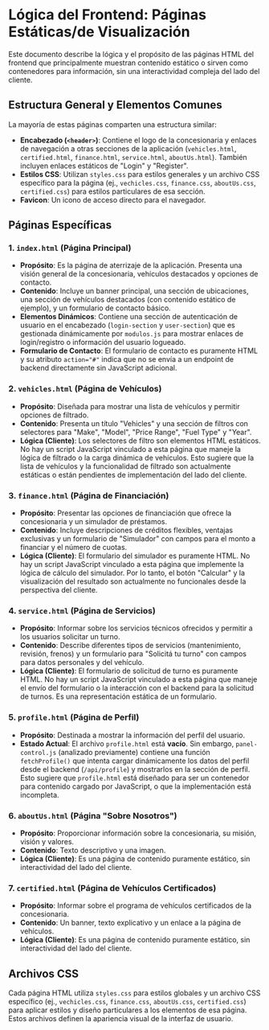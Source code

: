 
# Lógica del Frontend: Páginas Estáticas/de Visualización

Este documento describe la lógica y el propósito de las páginas HTML del frontend que principalmente muestran contenido estático o sirven como contenedores para información, sin una interactividad compleja del lado del cliente.

## Estructura General y Elementos Comunes

La mayoría de estas páginas comparten una estructura similar:

*   **Encabezado (`<header>`)**: Contiene el logo de la concesionaria y enlaces de navegación a otras secciones de la aplicación (`vehicles.html`, `certified.html`, `finance.html`, `service.html`, `aboutUs.html`). También incluyen enlaces estáticos de "Login" y "Register".
*   **Estilos CSS**: Utilizan `styles.css` para estilos generales y un archivo CSS específico para la página (ej., `vechicles.css`, `finance.css`, `aboutUs.css`, `certified.css`) para estilos particulares de esa sección.
*   **Favicon**: Un icono de acceso directo para el navegador.

## Páginas Específicas

### 1. `index.html` (Página Principal)

*   **Propósito**: Es la página de aterrizaje de la aplicación. Presenta una visión general de la concesionaria, vehículos destacados y opciones de contacto.
*   **Contenido**: Incluye un banner principal, una sección de ubicaciones, una sección de vehículos destacados (con contenido estático de ejemplo), y un formulario de contacto básico.
*   **Elementos Dinámicos**: Contiene una sección de autenticación de usuario en el encabezado (`login-section` y `user-section`) que es gestionada dinámicamente por `modulos.js` para mostrar enlaces de login/registro o información del usuario logueado.
*   **Formulario de Contacto**: El formulario de contacto es puramente HTML y su atributo `action="#"` indica que no se envía a un endpoint de backend directamente sin JavaScript adicional.

### 2. `vehicles.html` (Página de Vehículos)

*   **Propósito**: Diseñada para mostrar una lista de vehículos y permitir opciones de filtrado.
*   **Contenido**: Presenta un título "Vehicles" y una sección de filtros con selectores para "Make", "Model", "Price Range", "Fuel Type" y "Year".
*   **Lógica (Cliente)**: Los selectores de filtro son elementos HTML estáticos. No hay un script JavaScript vinculado a esta página que maneje la lógica de filtrado o la carga dinámica de vehículos. Esto sugiere que la lista de vehículos y la funcionalidad de filtrado son actualmente estáticas o están pendientes de implementación del lado del cliente.

### 3. `finance.html` (Página de Financiación)

*   **Propósito**: Presentar las opciones de financiación que ofrece la concesionaria y un simulador de préstamos.
*   **Contenido**: Incluye descripciones de créditos flexibles, ventajas exclusivas y un formulario de "Simulador" con campos para el monto a financiar y el número de cuotas.
*   **Lógica (Cliente)**: El formulario del simulador es puramente HTML. No hay un script JavaScript vinculado a esta página que implemente la lógica de cálculo del simulador. Por lo tanto, el botón "Calcular" y la visualización del resultado son actualmente no funcionales desde la perspectiva del cliente.

### 4. `service.html` (Página de Servicios)

*   **Propósito**: Informar sobre los servicios técnicos ofrecidos y permitir a los usuarios solicitar un turno.
*   **Contenido**: Describe diferentes tipos de servicios (mantenimiento, revisión, frenos) y un formulario para "Solicitá tu turno" con campos para datos personales y del vehículo.
*   **Lógica (Cliente)**: El formulario de solicitud de turno es puramente HTML. No hay un script JavaScript vinculado a esta página que maneje el envío del formulario o la interacción con el backend para la solicitud de turnos. Es una representación estática de un formulario.

### 5. `profile.html` (Página de Perfil)

*   **Propósito**: Destinada a mostrar la información del perfil del usuario.
*   **Estado Actual**: El archivo `profile.html` está **vacío**. Sin embargo, `panel-control.js` (analizado previamente) contiene una función `fetchProfile()` que intenta cargar dinámicamente los datos del perfil desde el backend (`/api/profile`) y mostrarlos en la sección de perfil. Esto sugiere que `profile.html` está diseñado para ser un contenedor para contenido cargado por JavaScript, o que la implementación está incompleta.

### 6. `aboutUs.html` (Página "Sobre Nosotros")

*   **Propósito**: Proporcionar información sobre la concesionaria, su misión, visión y valores.
*   **Contenido**: Texto descriptivo y una imagen.
*   **Lógica (Cliente)**: Es una página de contenido puramente estático, sin interactividad del lado del cliente.

### 7. `certified.html` (Página de Vehículos Certificados)

*   **Propósito**: Informar sobre el programa de vehículos certificados de la concesionaria.
*   **Contenido**: Un banner, texto explicativo y un enlace a la página de vehículos.
*   **Lógica (Cliente)**: Es una página de contenido puramente estático, sin interactividad del lado del cliente.

## Archivos CSS

Cada página HTML utiliza `styles.css` para estilos globales y un archivo CSS específico (ej., `vechicles.css`, `finance.css`, `aboutUs.css`, `certified.css`) para aplicar estilos y diseño particulares a los elementos de esa página. Estos archivos definen la apariencia visual de la interfaz de usuario.